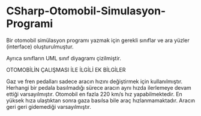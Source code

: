 # CSharp-Otomobil-Simulasyon-Programi
Bir otomobil simülasyon programı yazmak için gerekli sınıflar ve ara yüzler (interface) oluşturulmuştur.<br/>

Ayrıca sınıfların UML sınıf diyagramı çizilmiştir.<br/>

OTOMOBİLİN ÇALIŞMASI İLE İLGİLİ EK BİLGİLER

Gaz ve fren pedalları sadece aracın hızını değiştirmek için kullanılmıştır. Herhangi bir pedala basılmadığı sürece aracın aynı hızda ilerlemeye devam ettiği varsayılmıştır.
Otomobil en fazla 220 km/s hız yapabilmektedir. En yüksek hıza ulaştıktan sonra gaza basılsa bile araç hızlanmamaktadır.
Aracın geri geri gidemediği varsayılmıştır.
